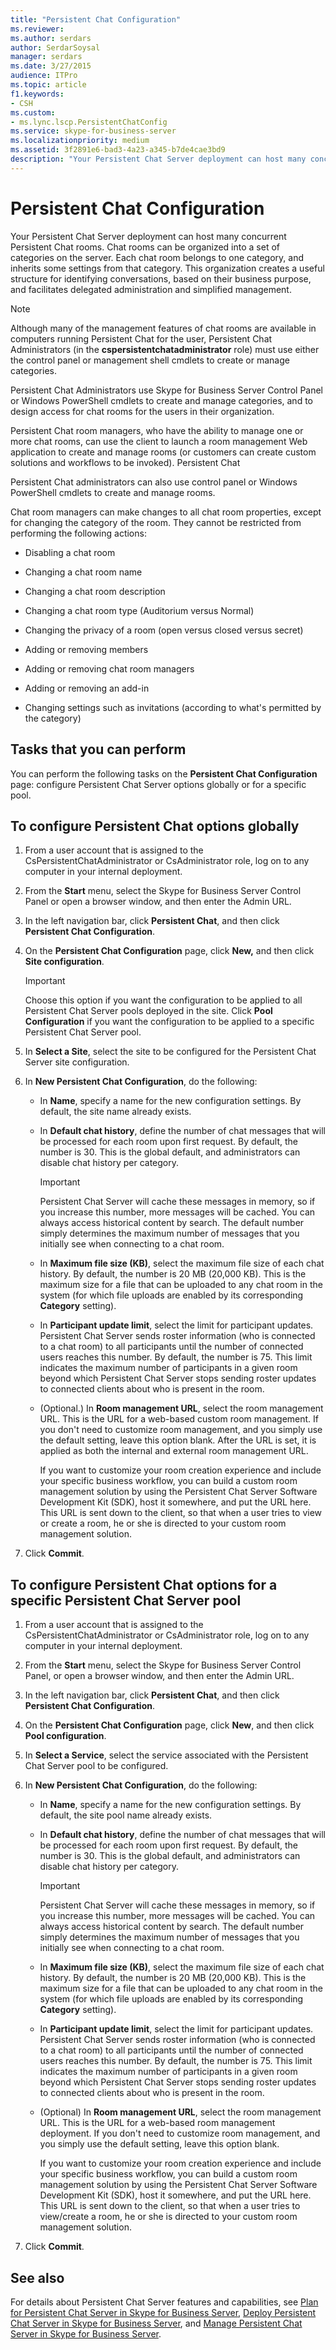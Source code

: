 ```yaml
---
title: "Persistent Chat Configuration"
ms.reviewer: 
ms.author: serdars
author: SerdarSoysal
manager: serdars
ms.date: 3/27/2015
audience: ITPro
ms.topic: article
f1.keywords:
- CSH
ms.custom:
- ms.lync.lscp.PersistentChatConfig
ms.service: skype-for-business-server
ms.localizationpriority: medium
ms.assetid: 3f2891e6-bad3-4a23-a345-b7de4cae3bd9
description: "Your Persistent Chat Server deployment can host many concurrent Persistent Chat rooms. Chat rooms can be organized into a set of categories on the server. Each chat room belongs to one category, and inherits some settings from that category. This organization creates a useful structure for identifying conversations, based on their business purpose, and facilitates delegated administration and simplified management."
---
```


# Persistent Chat Configuration
 
Your Persistent Chat Server deployment can host many concurrent Persistent Chat rooms. Chat rooms can be organized into a set of categories on the server. Each chat room belongs to one category, and inherits some settings from that category. This organization creates a useful structure for identifying conversations, based on their business purpose, and facilitates delegated administration and simplified management.
  
> [!NOTE]
> Although many of the management features of chat rooms are available in computers running Persistent Chat for the user, Persistent Chat Administrators (in the **cspersistentchatadministrator** role) must use either the control panel or management shell cmdlets to create or manage categories.
  
Persistent Chat Administrators use Skype for Business Server Control Panel or Windows PowerShell cmdlets to create and manage categories, and to design access for chat rooms for the users in their organization.
  
Persistent Chat room managers, who have the ability to manage one or more chat rooms, can use the client to launch a room management Web application to create and manage rooms (or customers can create custom solutions and workflows to be invoked). Persistent Chat
  
Persistent Chat administrators can also use control panel or Windows PowerShell cmdlets to create and manage rooms.
  
Chat room managers can make changes to all chat room properties, except for changing the category of the room. They cannot be restricted from performing the following actions:
  
- Disabling a chat room
    
- Changing a chat room name
    
- Changing a chat room description
    
- Changing a chat room type (Auditorium versus Normal)
    
- Changing the privacy of a room (open versus closed versus secret)
    
- Adding or removing members
    
- Adding or removing chat room managers
    
- Adding or removing an add-in
    
- Changing settings such as invitations (according to what's permitted by the category)
    
## Tasks that you can perform

You can perform the following tasks on the **Persistent Chat Configuration** page: configure Persistent Chat Server options globally or for a specific pool.
  
## To configure Persistent Chat options globally

1. From a user account that is assigned to the CsPersistentChatAdministrator or CsAdministrator role, log on to any computer in your internal deployment.
    
2. From the **Start** menu, select the Skype for Business Server Control Panel or open a browser window, and then enter the Admin URL.
    
3. In the left navigation bar, click **Persistent Chat**, and then click **Persistent Chat Configuration**.
    
4. On the **Persistent Chat Configuration** page, click **New,** and then click **Site configuration**.
    
    > [!IMPORTANT]
    > Choose this option if you want the configuration to be applied to all Persistent Chat Server pools deployed in the site. Click **Pool Configuration** if you want the configuration to be applied to a specific Persistent Chat Server pool.
  
5. In **Select a Site**, select the site to be configured for the Persistent Chat Server site configuration.
    
6. In **New Persistent Chat Configuration**, do the following:
    
   - In **Name**, specify a name for the new configuration settings. By default, the site name already exists.
    
   - In **Default chat history**, define the number of chat messages that will be processed for each room upon first request. By default, the number is 30. This is the global default, and administrators can disable chat history per category.
    
     > [!IMPORTANT]
     > Persistent Chat Server will cache these messages in memory, so if you increase this number, more messages will be cached. You can always access historical content by search. The default number simply determines the maximum number of messages that you initially see when connecting to a chat room. 
  
   - In **Maximum file size (KB)**, select the maximum file size of each chat history. By default, the number is 20 MB (20,000 KB). This is the maximum size for a file that can be uploaded to any chat room in the system (for which file uploads are enabled by its corresponding **Category** setting).
    
   - In **Participant update limit**, select the limit for participant updates. Persistent Chat Server sends roster information (who is connected to a chat room) to all participants until the number of connected users reaches this number. By default, the number is 75. This limit indicates the maximum number of participants in a given room beyond which Persistent Chat Server stops sending roster updates to connected clients about who is present in the room.
    
   - (Optional.) In **Room management URL**, select the room management URL. This is the URL for a web-based custom room management. If you don't need to customize room management, and you simply use the default setting, leave this option blank. After the URL is set, it is applied as both the internal and external room management URL.
    
     If you want to customize your room creation experience and include your specific business workflow, you can build a custom room management solution by using the Persistent Chat Server Software Development Kit (SDK), host it somewhere, and put the URL here. This URL is sent down to the client, so that when a user tries to view or create a room, he or she is directed to your custom room management solution.
    
7. Click **Commit**.
    
## To configure Persistent Chat options for a specific Persistent Chat Server pool

1. From a user account that is assigned to the CsPersistentChatAdministrator or CsAdministrator role, log on to any computer in your internal deployment.
    
2. From the **Start** menu, select the Skype for Business Server Control Panel, or open a browser window, and then enter the Admin URL.
    
3. In the left navigation bar, click **Persistent Chat**, and then click **Persistent Chat Configuration**.
    
4. On the **Persistent Chat Configuration** page, click **New**, and then click **Pool configuration**.
    
5. In **Select a Service**, select the service associated with the Persistent Chat Server pool to be configured.
    
6. In **New Persistent Chat Configuration**, do the following:
    
   - In **Name**, specify a name for the new configuration settings. By default, the site pool name already exists.
    
   - In **Default chat history**, define the number of chat messages that will be processed for each room upon first request. By default, the number is 30. This is the global default, and administrators can disable chat history per category.
    
     > [!IMPORTANT]
     > Persistent Chat Server will cache these messages in memory, so if you increase this number, more messages will be cached. You can always access historical content by search. The default number simply determines the maximum number of messages that you initially see when connecting to a chat room. 
  
   - In **Maximum file size (KB)**, select the maximum file size of each chat history. By default, the number is 20 MB (20,000 KB). This is the maximum size for a file that can be uploaded to any chat room in the system (for which file uploads are enabled by its corresponding **Category** setting).
    
   - In **Participant update limit**, select the limit for participant updates. Persistent Chat Server sends roster information (who is connected to a chat room) to all participants until the number of connected users reaches this number. By default, the number is 75. This limit indicates the maximum number of participants in a given room beyond which Persistent Chat Server stops sending roster updates to connected clients about who is present in the room.
    
   - (Optional) In **Room management URL**, select the room management URL. This is the URL for a web-based room management deployment. If you don't need to customize room management, and you simply use the default setting, leave this option blank.
    
     If you want to customize your room creation experience and include your specific business workflow, you can build a custom room management solution by using the Persistent Chat Server Software Development Kit (SDK), host it somewhere, and put the URL here. This URL is sent down to the client, so that when a user tries to view/create a room, he or she is directed to your custom room management solution.
    
7. Click **Commit**.
    
## See also

For details about Persistent Chat Server features and capabilities, see [Plan for Persistent Chat Server in Skype for Business Server](../../plan-your-deployment/persistent-chat-server/persistent-chat-server.md), [Deploy Persistent Chat Server in Skype for Business Server](../../deploy/deploy-persistent-chat-server/deploy-persistent-chat-server.md), and [Manage Persistent Chat Server in Skype for Business Server](../../manage/persistent-chat/persistent-chat.md).
  

